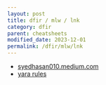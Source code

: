 ```yaml
---
layout: post
title: dfir / mlw / lnk
category: dfir
parent: cheatsheets
modified_date: 2023-12-01
permalink: /dfir/mlw/lnk
---
```


- [syedhasan010.medium.com](https://syedhasan010.medium.com/forensics-analysis-of-an-lnk-file-da68a98b8415)
- [yara rules](https://github.com/Neo23x0/signature-base/blob/master/yara/gen_susp_lnk_files.yar)
